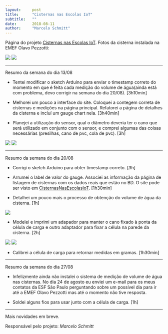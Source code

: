 ```yaml
---
layout:     post
title:      "Cisternas nas Escolas IoT"
subtitle:   ""
date:       2018-08-11
author:     "Marcelo Schmitt"
---
```


Página do projeto <a href="https://github.com/marceloschmitt1/ProjetoCisternasNasEscolasIoT">Cisternas nas Escolas IoT</a>.
Fotos da cisterna instalada na EMEF Olavo Pezzotti:

<img src="{{ site.baseurl }}/post_img/cisternas_iot/cisterna20180206_130338.jpg" style="margin: 0 auto; max-height: 390px;">

<img src="{{ site.baseurl }}/post_img/cisternas_iot/dimensões_cisterna.jpg" style="margin: 0 auto; max-height: 390px;">

-------------------------------------
Resumo da semana do dia 13/08

* Tentei modificar o sketch Arduino para enviar o timestamp correto do momento em que é feita cada medição do volume de água(ainda está com problema, devo corrigir na semana do dia 20/08). [3h10min]

* Melhorei um pouco a interface do site. Coloquei a contegem correta de cisternas e medições na página principal. Refatorei a página de detalhes da cisterna e incluí um gauge chart nela. [3h40min]

* Planejei a utilização do sensor, qual o diâmetro deveria ter o cano que será utilizado em conjunto com o sensor, e comprei algumas das coisas necessárias (presilhas, cano de pvc, cola de pvc). [3h]

<img src="{{ site.baseurl }}/post_img/cisternas_iot/plano.jpg" style="margin: 0 auto; max-height: 390px;">

<img src="{{ site.baseurl }}/post_img/cisternas_iot/cano.jpg" style="margin: 0 auto; max-height: 390px;">

--------------------------------------

Resumo da semana do dia 20/08

* Corrigi o sketch Arduino para obter timestamp correto. [3h]

* Arrumei o label de valor do gauge. Associei as informação da página de listagem de cisternas com os dados reais que estão no BD. O site pode ser visto em <a href="http://marcelosc.pythonanywhere.com/">CisternasNasEscolasIoT</a>. [1h30min]

* Detalhei um pouco mais o processo de obtenção do volume de água da cisterna. [1h]

<img src="{{ site.baseurl }}/post_img/cisternas_iot/plano_detalhado.jpg" style="margin: 0 auto; max-height: 390px;">

* Modelei e imprimi um adapador para manter o cano fixado à ponta da célula de carga e outro adaptador para fixar a célula na parede da cisterna. [2h]

<img src="{{ site.baseurl }}/post_img/cisternas_iot/adaptador_sensor_cano.jpg" style="margin: 0 auto; max-height: 390px;">

<img src="{{ site.baseurl }}/post_img/cisternas_iot/adaptador_sensor_cano_baixo.jpg" style="margin: 0 auto; max-height: 390px;">

* Calibrei a célula de carga para retornar medidas em gramas. [1h30min]

--------------------------------------

Resumo da semana do dia 27/08

* Infelizmente ainda não instalei o sistema de medição de volume de água nas cisternas.
No dia 24 de agosto eu enviei um e-mail para os meus contatos da ESF São Paulo 
perguntando sobre um possível dia para ir até a EMEF Olavo Pezzotti mas até o 
momento não tive resposta.

* Soldei alguns fios para usar junto com a célula de carga. [1h]

--------------------------------------

Mais novidades em breve. 



Responsável pelo projeto: *Marcelo Schmitt*
